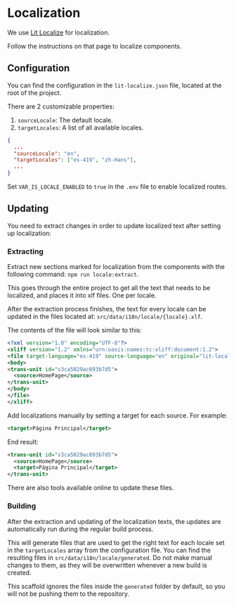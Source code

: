 # Localization

We use [Lit Localize](https://lit.dev/docs/localization/overview/) for localization.

Follow the instructions on that page to localize components.

## Configuration

You can find the configuration in the `lit-localize.json` file, located at the root of the project.

There are 2 customizable properties:

1. `sourceLocale`: The default locale.
2. `targetLocales`: A list of all available locales.

```json
{
  ...
  "sourceLocale": "en",
  "targetLocales": ["es-419", "zh-Hans"],
  ...
}
```

Set `VAR_IS_LOCALE_ENABLED` to `true` in the `.env` file to enable localized routes.

## Updating

You need to extract changes in order to update localized text after setting up localization:

### Extracting

Extract new sections marked for localization from the components with the following command: `npm run locale:extract`.

This goes through the entire project to get all the text that needs to be localized, and places it into xlf files. One per locale.

After the extraction process finishes, the text for every locale can be updated in the files located at: `src/data/i18n/locale/{locale}.xlf`.

The contents of the file will look similar to this:

```xml
<?xml version="1.0" encoding="UTF-8"?>
<xliff version="1.2" xmlns="urn:oasis:names:tc:xliff:document:1.2">
<file target-language="es-419" source-language="en" original="lit-localize-inputs" datatype="plaintext">
<body>
<trans-unit id="s3ca5029ac693b7d5">
  <source>HomePage</source>
</trans-unit>
</body>
</file>
</xliff>
```

Add localizations manually by setting a target for each source. For example:

```xml
<target>Página Principal</target>
```

End result:

```xml
<trans-unit id="s3ca5029ac693b7d5">
  <source>HomePage</source>
  <target>Página Principal</target>
</trans-unit>
```

There are also tools available online to update these files.

### Building

After the extraction and updating of the localization texts, the updates are automatically run during the regular build process.

This will generate files that are used to get the right text for each locale set in the `targetLocales` array from the configuration file.
You can find the resulting files in `src/data/i18n/locale/generated`.
Do not make manual changes to them, as they will be overwritten whenever a new build is created.

This scaffold ignores the files inside the `generated` folder by default, so you will not be pushing them to the repository.
